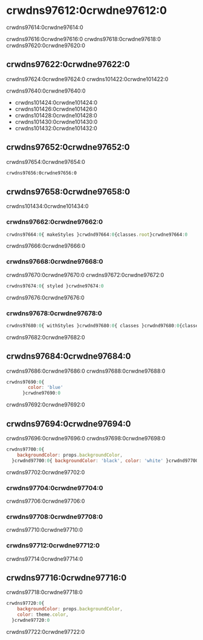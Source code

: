 # crwdns97612:0crwdne97612:0

<p class="description">crwdns97614:0crwdne97614:0</p>

crwdns97616:0crwdne97616:0 crwdns97618:0crwdne97618:0 crwdns97620:0crwdne97620:0

## crwdns97622:0crwdne97622:0

crwdns97624:0crwdne97624:0 crwdns101422:0crwdne101422:0

crwdns97640:0crwdne97640:0

- crwdns101424:0crwdne101424:0
- crwdns101426:0crwdne101426:0
- crwdns101428:0crwdne101428:0
- crwdns101430:0crwdne101430:0
- crwdns101432:0crwdne101432:0

## crwdns97652:0crwdne97652:0

crwdns97654:0crwdne97654:0

```sh
crwdns97656:0crwdne97656:0
```

## crwdns97658:0crwdne97658:0

crwdns101434:0crwdne101434:0

### crwdns97662:0crwdne97662:0

```jsx
crwdns97664:0{ makeStyles }crwdnd97664:0{classes.root}crwdne97664:0
```

crwdns97666:0crwdne97666:0

### crwdns97668:0crwdne97668:0

crwdns97670:0crwdne97670:0 crwdns97672:0crwdne97672:0

```jsx
crwdns97674:0{ styled }crwdne97674:0
```

crwdns97676:0crwdne97676:0

### crwdns97678:0crwdne97678:0

```jsx
crwdns97680:0{ withStyles }crwdnd97680:0{ classes }crwdnd97680:0{classes.root}crwdne97680:0
```

crwdns97682:0crwdne97682:0

## crwdns97684:0crwdne97684:0

crwdns97686:0crwdne97686:0 crwdns97688:0crwdne97688:0

```js
crwdns97690:0{
        color: 'blue'
      }crwdne97690:0
```

crwdns97692:0crwdne97692:0

## crwdns97694:0crwdne97694:0

crwdns97696:0crwdne97696:0 crwdns97698:0crwdne97698:0

```jsx
crwdns97700:0{
    backgroundColor: props.backgroundColor,
  }crwdnd97700:0{ backgroundColor: 'black', color: 'white' }crwdnd97700:0${classes.foo}crwdnd97700:0${classes.bar}crwdne97700:0
```

crwdns97702:0crwdne97702:0

### crwdns97704:0crwdne97704:0

crwdns97706:0crwdne97706:0

### crwdns97708:0crwdne97708:0

crwdns97710:0crwdne97710:0

### crwdns97712:0crwdne97712:0

crwdns97714:0crwdne97714:0

## crwdns97716:0crwdne97716:0

crwdns97718:0crwdne97718:0

```js
crwdns97720:0{
    backgroundColor: props.backgroundColor,
    color: theme.color,
  }crwdne97720:0
```

crwdns97722:0crwdne97722:0
